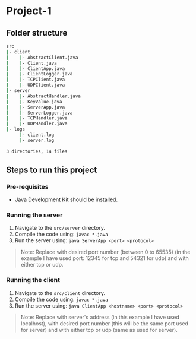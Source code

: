 # Project-1
## Folder structure
```bash
src
|- client
|    |- AbstractClient.java
|    |- Client.java
|    |- ClientApp.java
|    |- ClientLogger.java
|    |- TCPClient.java
|    |- UDPClient.java
|- server
|    |- AbstractHandler.java
|    |- KeyValue.java
|    |- ServerApp.java
|    |- ServerLogger.java
|    |- TCPHandler.java
|    |- UDPHandler.java
|- logs
     |- client.log
     |- server.log
     
3 directories, 14 files
```
## Steps to run this project
### Pre-requisites
* Java Development Kit should be installed.

### Running the server
1. Navigate to the ```src/server``` directory.
2. Compile the code using: ```javac *.java```
3. Run the server using: ```java ServerApp <port> <protocol>```
> Note: Replace <port> with desired port number (between 0 to 65535) (in the example I have used port: 12345 for tcp and 54321 for udp) and <protocol> with either tcp or udp.

### Running the client
1. Navigate to the ```src/client``` directory.
2. Compile the code using: ```javac *.java```
3. Run the server using: ```java ClientApp <hostname> <port> <protocol>```
> Note: Replace <hostname> with server's address (in this example I have used localhost), <port> with desired port number (this will be the same port used for server) and <protocol> with either tcp or udp (same as used for server).